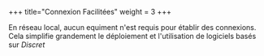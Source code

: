 +++
title="Connexion Facilitées"
weight = 3
+++

En réseau local, aucun equiment n'est requis pour établir des connexions. Cela simplifie grandement le déploiement et l'utilisation de logiciels basés sur *Discret*
